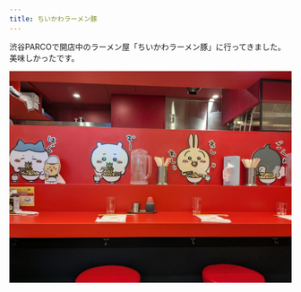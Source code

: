 ```yaml
---
title: ちいかわラーメン豚
---
```


渋谷PARCOで開店中のラーメン屋「ちいかわラーメン豚」に行ってきました。美味しかったです。

![ちいかわラーメン豚のカウンター](/images/2025-02-22-Chiikawa-Ramen-Pork.jpg)

